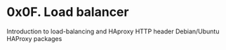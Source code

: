 # 0x0F. Load balancer

Introduction to load-balancing and HAproxy
HTTP header
Debian/Ubuntu HAProxy packages

